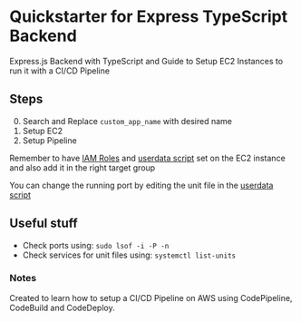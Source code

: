 # Quickstarter for Express TypeScript Backend

Express.js Backend with TypeScript and Guide to Setup EC2 Instances to run it with a CI/CD Pipeline

## Steps

0. Search and Replace `custom_app_name` with desired name
1. Setup EC2
2. Setup Pipeline

Remember to have [IAM Roles](https://docs.aws.amazon.com/codedeploy/latest/userguide/getting-started-create-service-role.html) and [userdata script](scripts/user_data.sh) set on the EC2 instance and also add it in the right target group

You can change the running port by editing the unit file in the [userdata script](scripts/user_data.sh)

## Useful stuff

- Check ports using: `sudo lsof -i -P -n`
- Check services for unit files using: `systemctl list-units`

### Notes

Created to learn how to setup a CI/CD Pipeline on AWS using CodePipeline, CodeBuild and CodeDeploy.
